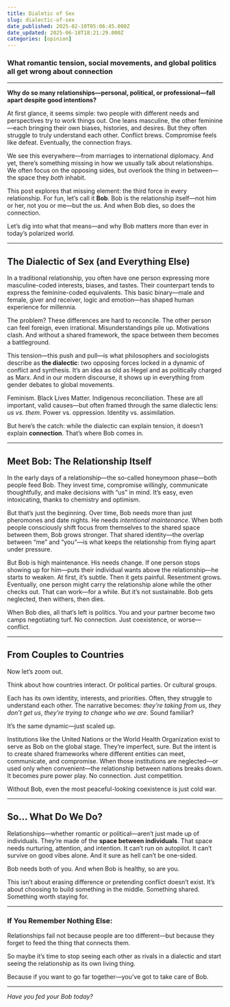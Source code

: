 ```yaml
---
title: Dialetic of Sex
slug: dialectic-of-sex
date_published: 2025-02-10T05:06:45.000Z
date_updated: 2025-06-18T18:21:29.000Z
categories: [opinion]
---
```


### **What romantic tension, social movements, and global politics all get wrong about connection**

---

**Why do so many relationships—personal, political, or professional—fall apart despite good intentions?**

At first glance, it seems simple: two people with different needs and perspectives try to work things out. One leans masculine, the other feminine—each bringing their own biases, histories, and desires. But they often struggle to truly understand each other. Conflict brews. Compromise feels like defeat. Eventually, the connection frays.

We see this everywhere—from marriages to international diplomacy. And yet, there’s something missing in how we usually talk about relationships. We often focus on the opposing sides, but overlook the thing in between—the space they *both* inhabit.

This post explores that missing element: the third force in every relationship. For fun, let’s call it **Bob**. Bob is the relationship itself—not him or her, not you or me—but the *us*. And when Bob dies, so does the connection.

Let’s dig into what that means—and why Bob matters more than ever in today’s polarized world.

---

## **The Dialectic of Sex (and Everything Else)**

In a traditional relationship, you often have one person expressing more masculine-coded interests, biases, and tastes. Their counterpart tends to express the feminine-coded equivalents. This basic binary—male and female, giver and receiver, logic and emotion—has shaped human experience for millennia.

The problem? These differences are hard to reconcile. The other person can feel foreign, even irrational. Misunderstandings pile up. Motivations clash. And without a shared framework, the space between them becomes a battleground.

This tension—this push and pull—is what philosophers and sociologists describe as **the dialectic**: two opposing forces locked in a dynamic of conflict and synthesis. It’s an idea as old as Hegel and as politically charged as Marx. And in our modern discourse, it shows up in everything from gender debates to global movements.

Feminism. Black Lives Matter. Indigenous reconciliation. These are all important, valid causes—but often framed through the same dialectic lens: *us vs. them*. Power vs. oppression. Identity vs. assimilation.

But here’s the catch: while the dialectic can explain tension, it doesn’t explain **connection**. That’s where Bob comes in.

---

## **Meet Bob: The Relationship Itself**

In the early days of a relationship—the so-called honeymoon phase—both people feed Bob. They invest time, compromise willingly, communicate thoughtfully, and make decisions with “us” in mind. It’s easy, even intoxicating, thanks to chemistry and optimism.

But that’s just the beginning. Over time, Bob needs more than just pheromones and date nights. He needs *intentional maintenance*. When both people consciously shift focus from themselves to the shared space between them, Bob grows stronger. That shared identity—the overlap between “me” and “you”—is what keeps the relationship from flying apart under pressure.

But Bob is high maintenance. His needs change. If one person stops showing up for him—puts their individual wants above the relationship—he starts to weaken. At first, it’s subtle. Then it gets painful. Resentment grows. Eventually, one person might carry the relationship alone while the other checks out. That can work—for a while. But it’s not sustainable. Bob gets neglected, then withers, then dies.

When Bob dies, all that’s left is politics. You and your partner become two camps negotiating turf. No connection. Just coexistence, or worse—conflict.

---

## **From Couples to Countries**

Now let’s zoom out.

Think about how countries interact. Or political parties. Or cultural groups.

Each has its own identity, interests, and priorities. Often, they struggle to understand each other. The narrative becomes: *they’re taking from us*, *they don’t get us*, *they’re trying to change who we are*. Sound familiar?

It’s the same dynamic—just scaled up.

Institutions like the United Nations or the World Health Organization exist to serve as Bob on the global stage. They’re imperfect, sure. But the intent is to create shared frameworks where different entities can meet, communicate, and compromise. When those institutions are neglected—or used only when convenient—the relationship between nations breaks down. It becomes pure power play. No connection. Just competition.

Without Bob, even the most peaceful-looking coexistence is just cold war.

---

## **So… What Do We Do?**

Relationships—whether romantic or political—aren’t just made up of individuals. They’re made of the **space between individuals**. That space needs nurturing, attention, and intention. It can’t run on autopilot. It can’t survive on good vibes alone. And it sure as hell can’t be one-sided.

Bob needs both of you. And when Bob is healthy, so are you.

This isn’t about erasing difference or pretending conflict doesn’t exist. It’s about choosing to build something in the middle. Something shared. Something worth staying for.

---

### **If You Remember Nothing Else:**

Relationships fail not because people are too different—but because they forget to feed the thing that connects them.

So maybe it’s time to stop seeing each other as rivals in a dialectic and start seeing the relationship as its own living thing.

Because if you want to go far together—you’ve got to take care of Bob.

---

*Have you fed your Bob today?*
